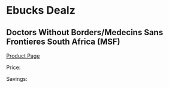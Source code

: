 
# Ebucks Dealz
## Doctors Without Borders/Medecins Sans Frontieres South Africa (MSF)
[Product Page](https://www.ebucks.com/web/shop/productSelected.do?prodId=1135991847&catId=375509364)

Price: 

Savings: 


	